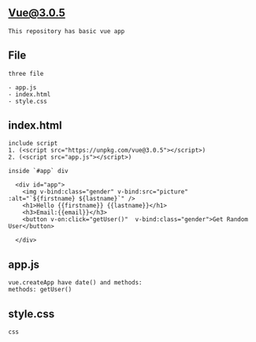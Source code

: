 ## Vue@3.0.5

    This repository has basic vue app 

## File

    three file

    - app.js
    - index.html
    - style.css

## index.html

    include script 
    1. (<script src="https://unpkg.com/vue@3.0.5"></script>)
    2. (<script src="app.js"></script>)

    inside `#app` div

      <div id="app">
        <img v-bind:class="gender" v-bind:src="picture" :alt="`${firstname} ${lastname}`" />
        <h1>Hello {{firstname}} {{lastname}}</h1>
        <h3>Email:{{email}}</h3>
        <button v-on:click="getUser()"  v-bind:class="gender">Get Random User</button>

      </div>

## app.js

    vue.createApp have date() and methods:
    methods: getUser() 

## style.css 

    css


    